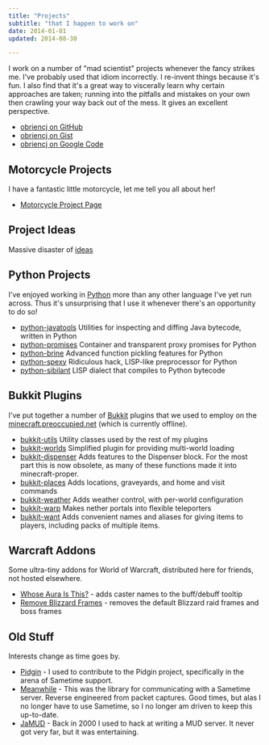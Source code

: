 ```yaml
---
title: "Projects"
subtitle: "that I happen to work on"
date: 2014-01-01
updated: 2014-08-30

---
```


I work on a number of "mad scientist" projects whenever the fancy
strikes me. I've probably used that idiom incorrectly. I re-invent
things because it's fun. I also find that it's a great way to
viscerally learn why certain approaches are taken; running into the
pitfalls and mistakes on your own then crawling your way back out of
the mess. It gives an excellent perspective.

* [obriencj on GitHub][github]
* [obriencj on Gist][gist]
* [obriencj on Google Code][gcode]

[github]: https://github.com/obriencj/ "Christopher O'Brien on GitHub"

[gist]: https://gist.github.com/obriencj/ "Christopher O'Brien on Gist"

[gcode]: https://code.google.com/p/obriencj/ "Projects on Google Code"


## Motorcycle Projects

I have a fantastic little motorcycle, let me tell you all about her!

* [Motorcycle Project Page]({filename}/projects/motorcycle/index.md)


## Project Ideas

Massive disaster of [ideas]({filename}/projects/ideas/index.md)


## Python Projects

I've enjoyed working in [Python] more than any other language I've yet
run across. Thus it's unsurprising that I use it whenever there's an
opportunity to do so!

* [python-javatools] Utilities for inspecting and diffing Java
  bytecode, written in Python
* [python-promises] Container and transparent proxy promises for
  Python
* [python-brine] Advanced function pickling features for Python
* [python-spexy] Ridiculous hack, LISP-like preprocessor for Python
* [python-sibilant] LISP dialect that compiles to Python bytecode

[Python]: http://python.org/
[python-javatools]: http://github.com/obriencj/python-javatools/
[python-promises]: http://github.com/obriencj/python-promises/
[python-brine]: http://github.com/obriencj/python-brine/
[python-spexy]: http://github.com/obriencj/python-spexy/
[python-sibilant]: http://github.com/obriencj/python-sibilant/


## Bukkit Plugins

I've put together a number of [Bukkit] plugins that we used to employ
on the [minecraft.preoccupied.net][mc.p.n] (which is currently offline).

* [bukkit-utils] Utility classes used by the rest of my plugins
* [bukkit-worlds] Simplified plugin for providing multi-world loading
* [bukkit-dispenser] Adds features to the Dispenser block. For the
  most part this is now obsolete, as many of these functions made it
  into minecraft-proper.
* [bukkit-places] Adds locations, graveyards, and home and visit commands
* [bukkit-weather] Adds weather control, with per-world configuration
* [bukkit-warp] Makes nether portals into flexible teleporters
* [bukkit-want] Adds convenient names and aliases for giving items to
  players, including packs of multiple items.

[Bukkit]: http://bukkit.org/ "Open Source Minecraft server wrapper"

[mc.p.n]: http://tumblr.preoccupied.net/ "The Preoccupied Bukkit"

[bukkit-utils]: http://github.com/obriencj/bukkit-utils/
[bukkit-worlds]: http://github.com/obriencj/bukkit-worlds/
[bukkit-dispenser]: http://github.com/obriencj/bukkit-dispenser/
[bukkit-places]: http://github.com/obriencj/bukkit-places/
[bukkit-weather]: http://github.com/obriencj/bukkit-weather/
[bukkit-warp]: http://github.com/obriencj/bukkit-warp/
[bukkit-want]: http://github.com/obriencj/bukkit-want/


## Warcraft Addons

Some ultra-tiny addons for World of Warcraft, distributed here for
friends, not hosted elsewhere.

* [Whose Aura Is This?][whoseaura] - adds caster names to the
  buff/debuff tooltip
* [Remove Blizzard Frames][removeframes] - removes the default
  Blizzard raid frames and boss frames

[whoseaura]: http://preoccupied.net/~siege/addons/whoseaura.zip
[removeframes]: http://preoccupied.net/~siege/addons/removeframes.zip


## Old Stuff

Interests change as time goes by.

* [Pidgin] - I used to contribute to the Pidgin project, specifically
  in the arena of Sametime support.
* [Meanwhile] - This was the library for communicating with a Sametime
  server. Reverse engineered from packet captures. Good times, but
  alas I no longer have to use Sametime, so I no longer am driven to
  keep this up-to-date.
* [JaMUD] - Back in 2000 I used to hack at writing a MUD server. It
  never got very far, but it was entertaining.

[pidgin]: https://pidgin.im/
[meanwhile]: https://sf.net/projects/meanwhile/
[jamud]: https://sf.net/projects/jamud/
